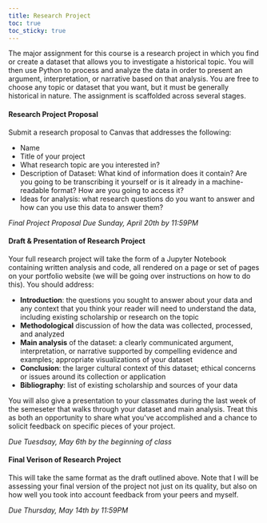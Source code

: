 ```yaml
---
title: Research Project
toc: true
toc_sticky: true
---
```


The major assignment for this course is a research project in which you find or create a dataset that allows you to investigate a historical topic. You will then use Python to process and analyze the data in order to present an argument, interpretation, or narrative based on that analysis. You are free to choose any topic or dataset that you want, but it must be generally historical in nature. The assignment is scaffolded across several stages.

#### Research Project Proposal

Submit a research proposal to Canvas that addresses the following:

- Name
- Title of your project
- What research topic are you interested in?
- Description of Dataset: What kind of information does it contain? Are you going to be transcribing it yourself or is it already in a machine-readable format? How are you going to access it?
- Ideas for analysis: what research questions do you want to answer and how can you use this data to answer them?

_Final Project Proposal Due Sunday, April 20th by 11:59PM_

#### Draft & Presentation of Research Project

Your full research project will take the form of a Jupyter Notebook containing written analysis and code, all rendered on a page or set of pages on your portfolio website (we will be going over instructions on how to do this). You should address:

- **Introduction**: the questions you sought to answer about your data and any context that you think your reader will need to understand the data, including existing scholarship or research on the topic
- **Methodological** discussion of how the data was collected, processed, and analyzed
- **Main analysis** of the dataset: a clearly communicated argument, interpretation, or narrative supported by compelling evidence and examples; appropriate visualizations of your dataset
- **Conclusion**: the larger cultural context of this dataset; ethical concerns or issues around its collection or application
- **Bibliography**: list of existing scholarship and sources of your data

You will also give a presentation to your classmates during the last week of the semeseter that walks through your dataset and main analysis. Treat this as both an opportunity to share what you've accomplished and a chance to solicit feedback on specific pieces of your project.

_Due Tuesdsay, May 6th by the beginning of class_

#### Final Verison of Research Project

This will take the same format as the draft outlined above. Note that I will be assessing your final version of the project not just on its quality, but also on how well you took into account feedback from your peers and myself.

_Due Thursday, May 14th by 11:59PM_

